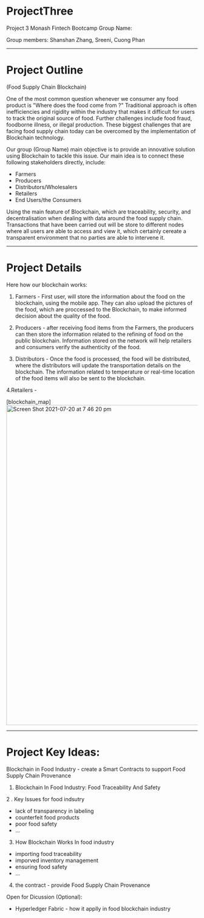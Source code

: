 # ProjectThree

 Project 3 Monash Fintech Bootcamp
 Group Name:

 Group members: Shanshan Zhang, Sreeni, Cuong Phan

---

# Project Outline 

(Food Supply Chain Blockchain)

One of the most common question whenever we consumer any food product is "Where does the food come from ?" Traditional approach is often inefficiencies and rigidity within the industry that makes it difficult for users to track the original source of food. Further challenges include food fraud, foodborne illness, or illegal production. These biggest challenges that are facing food supply chain today can be overcomed by the implementation of Blockchain technology.

Our group (Group Name) main objective is to provide an innovative solution using Blockchain to tackle this issue. Our main idea is to connect these following stakeholders directly, include:
* Farmers
* Producers
* Distributors/Wholesalers
* Retailers
* End Users/the Consumers

Using the main feature of Blockchain, which are traceability, security, and decentralisation when dealing with data around the food supply chain. Transactions that have been carried out will be store to different nodes where all users are able to access and view it, which certainly cereate a  transparent environment that no parties are able to intervene it.
  
---

# Project Details

Here how our blockchain works:

1. Farmers - First user, will store the information about the food on the blockchain, using the mobile app. They can also upload the pictures of the food, which are proccessed to the Blockchain, to make informed decision about the quality of the food.

2. Producers - after receiving food items from the Farmers, the producers can then store the information related to the refining of food on the public blockchain. Information stored on the network will help retailers and consumers verify the authenticity of the food. 

3. Distributors - Once the food is processed, the food will be distributed, where the distributors will update the transportation details on the blockchain. The information related to temperature or real-time location of the food items will also be sent to the blockchain.

4.Retailers -  

[blockchain_map]<img width="842" alt="Screen Shot 2021-07-20 at 7 46 20 pm" src="https://user-images.githubusercontent.com/76719561/126306937-e93da2d2-2df8-44c8-89a2-621dc11f8588.png">


---
# Project Key Ideas:

Blockchain in Food Industry - create a Smart Contracts to support Food Supply Chain Provenance
 
1. Blockchain In Food Industry: Food Traceability And Safety

2 . Key Issues for food indsutry 
  * lack of transparency in labeling 
  * counterfeit food products 
  * poor food safety
  * ...

3. How Blockchain Works In food industry 
 * importing food traceability
 * imporved inventory management 
 * ensuring food safety 
 * ... 

4. the contract - provide Food Supply Chain Provenance 

Open for Dicussion (Optional):
* Hyperledger Fabric - how it applly in food blockchain industry 


